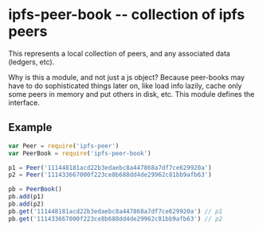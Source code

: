 # ipfs-peer-book -- collection of ipfs peers

This represents a local collection of peers, and any
associated data (ledgers, etc).

Why is this a module, and not just a js object?
Because peer-books may have to do sophisticated things later on,
like load info lazily, cache only some peers in memory and put
others in disk, etc. This module defines the interface.


## Example

```js
var Peer = require('ipfs-peer')
var PeerBook = require('ipfs-peer-book')

p1 = Peer('111448181acd22b3edaebc8a447868a7df7ce629920a')
p2 = Peer('111433667000f223ce8b688dd4de29962c81bb9afb63')

pb = PeerBook()
pb.add(p1)
pb.add(p2)
pb.get('111448181acd22b3edaebc8a447868a7df7ce629920a') // p1
pb.get('111433667000f223ce8b688dd4de29962c81bb9afb63') // p2
```
